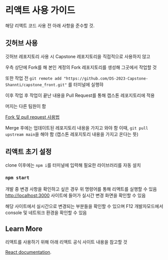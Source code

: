 # 리액트 사용 가이드

해당 리액트 코드 사용 전 아래 사항을 준수할 것.

## 깃허브 사용

깃허브 레포지토리 사용 시 Capstone 레포지토리을 직접적으로 사용하지 않고

우측 상단에 Fork를 해 본인 계정의 Fork 레포지토리를 생성해 그곳에서 작업할 것

또한 작업 전 `git remote add "https://github.com/DS-2023-Capstone-Shannti/capstone_front.git"` 를 터미널에 실행햐

이후 작업 후 작업이 끝난 내용을 Pull Request를 통해 캡스톤 레포지토리에 적용

머지는 다른 팀원이 함

[Fork 및 pull request 사용법](https://roniruny.tistory.com/113)

Merge 후에는 업데이트된 레포지토리 내용을 가지고 와야 함
이때, `git pull upstream main`을 해야 함
(캡스톤 레포지토리 내용을 가지고 온다는 뜻)


## 리액트 초기 설정

clone 이후에는 `npm i`를 터미널에 입력해 필요한 라이브러리를 자동 설치

### `npm start`

개발 중 변경 사항을 확인하고 싶은 경우 위 명령어를 통해 리액트를 실행할 수 있음
[http://localhost:3000](http://localhost:3000) 사이트에 들어가 실시간 변경 화면을 확인할 수 있음

해당 사이트에서 실시간으로 변경되는 부분들을 확인할 수 있으며
F12 개발자모드에서 console 및 네트워크 환경을 확인할 수 있음


## Learn More

리액트를 사용하기 위해 아래 리액트 공식 사이트 내용을 참고할 것
 
[React documentation](https://reactjs.org/).

